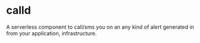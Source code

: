 # calld
A serverless component to call/sms you on an any kind of alert generated in from your application, infrastructure.
